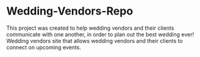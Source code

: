 # Wedding-Vendors-Repo
This project was created to help wedding vendors and their clients communicate with one another, in order to plan out the best wedding ever!
Wedding vendors site that allows wedding vendors and their clients to connect on upcoming events.
